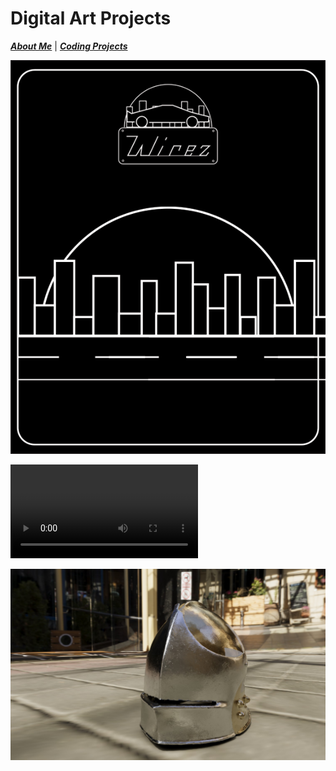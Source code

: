 # Digital Art Projects

[***About Me***](./README.md) | [***Coding Projects***](./coding.md)

![Fake Company Gif Project](./assets/img/Final-Project-gif.gif)

![Landscape Project](./assets/img/torres_FX3.mp4)

![Helmet Render](./assets/img/torres_helmFront.jpg)
